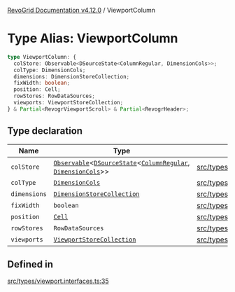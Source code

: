 [RevoGrid Documentation v4.12.0](README.md) / ViewportColumn

# Type Alias: ViewportColumn

```ts
type ViewportColumn: {
  colStore: Observable<DSourceState<ColumnRegular, DimensionCols>>;
  colType: DimensionCols;
  dimensions: DimensionStoreCollection;
  fixWidth: boolean;
  position: Cell;
  rowStores: RowDataSources;
  viewports: ViewportStoreCollection;
} & Partial<RevogrViewportScroll> & Partial<RevogrHeader>;
```

## Type declaration

| Name | Type | Defined in |
| ------ | ------ | ------ |
| `colStore` | [`Observable`](TypeAlias.Observable.md)\<[`DSourceState`](TypeAlias.DSourceState.md)\<[`ColumnRegular`](Interface.ColumnRegular.md), [`DimensionCols`](TypeAlias.DimensionCols.md)\>\> | [src/types/viewport.interfaces.ts:45](https://github.com/revolist/revogrid/blob/282605c6faa8e6a115a4a8c5b8668e14fed605a0/src/types/viewport.interfaces.ts#L45) |
| `colType` | [`DimensionCols`](TypeAlias.DimensionCols.md) | [src/types/viewport.interfaces.ts:36](https://github.com/revolist/revogrid/blob/282605c6faa8e6a115a4a8c5b8668e14fed605a0/src/types/viewport.interfaces.ts#L36) |
| `dimensions` | [`DimensionStoreCollection`](TypeAlias.DimensionStoreCollection.md) | [src/types/viewport.interfaces.ts:42](https://github.com/revolist/revogrid/blob/282605c6faa8e6a115a4a8c5b8668e14fed605a0/src/types/viewport.interfaces.ts#L42) |
| `fixWidth` | `boolean` | [src/types/viewport.interfaces.ts:39](https://github.com/revolist/revogrid/blob/282605c6faa8e6a115a4a8c5b8668e14fed605a0/src/types/viewport.interfaces.ts#L39) |
| `position` | [`Cell`](Interface.Cell.md) | [src/types/viewport.interfaces.ts:37](https://github.com/revolist/revogrid/blob/282605c6faa8e6a115a4a8c5b8668e14fed605a0/src/types/viewport.interfaces.ts#L37) |
| `rowStores` | `RowDataSources` | [src/types/viewport.interfaces.ts:44](https://github.com/revolist/revogrid/blob/282605c6faa8e6a115a4a8c5b8668e14fed605a0/src/types/viewport.interfaces.ts#L44) |
| `viewports` | [`ViewportStoreCollection`](TypeAlias.ViewportStoreCollection.md) | [src/types/viewport.interfaces.ts:41](https://github.com/revolist/revogrid/blob/282605c6faa8e6a115a4a8c5b8668e14fed605a0/src/types/viewport.interfaces.ts#L41) |

## Defined in

[src/types/viewport.interfaces.ts:35](https://github.com/revolist/revogrid/blob/282605c6faa8e6a115a4a8c5b8668e14fed605a0/src/types/viewport.interfaces.ts#L35)
